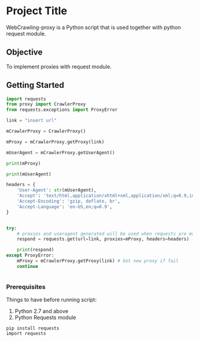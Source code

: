 # Project Title 

WebCrawling-proxy is a Python script that is used together with python request module.

## Objective

To implement proxies with request module.



## Getting Started

```python
import requests
from proxy import CrawlerProxy
from requests.exceptions import ProxyError

link = "insert url"

mCrawlerProxy = CrawlerProxy()

mProxy = mCrawlerProxy.getProxy(link)

mUserAgent = mCrawlerProxy.getUserAgent()

print(mProxy)

print(mUserAgent)

headers = {
    'User-Agent': str(mUserAgent),
    'Accept': 'text/html,application/xhtml+xml,application/xml;q=0.9,image/webp,image/apng,*/*;q=0.8',
    'Accept-Encoding': 'gzip, deflate, br',
    'Accept-Language': 'en-US,en;q=0.9',
}


try:
	# proxies and useragent generated will be used when requests are made.
	respond = requests.get(url=link, proxies=mProxy, headers=headers)

	print(respond)
except ProxyError:
    mProxy = mCrawlerProxy.getProxy(link) # Get new proxy if fail
    continue



```

### Prerequisites

Things to have before running script:

1. Python 2.7 and above
1. Python Requests module

```
pip install requests
import requests
```
